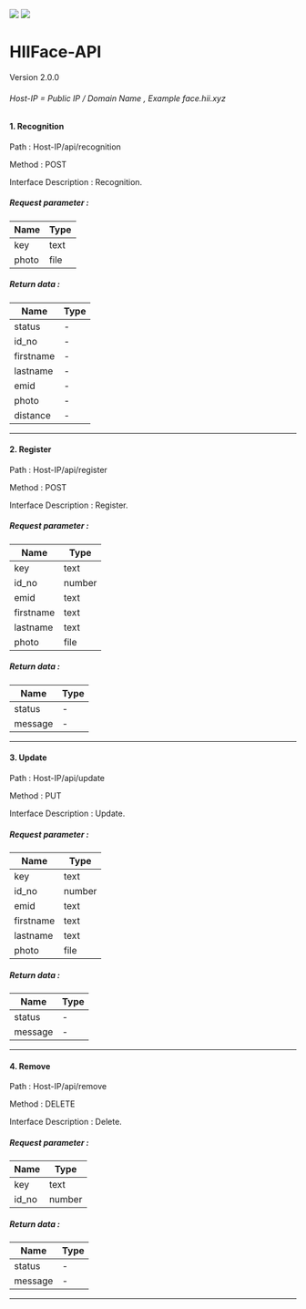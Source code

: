 ![](https://img.shields.io/badge/-HIIFace%20API-success) 
![](https://img.shields.io/badge/-%20V%202.0-blue)

# HIIFace-API

Version 2.0.0

###### Host-IP = Public IP / Domain Name , Example face.hii.xyz 

#### 1. Recognition

Path : Host-IP/api/recognition

Method : POST 

Interface Description : Recognition.

##### Request parameter : 

| Name      | Type |
| --------- | -----|
| key  |text|
| photo     |file|

##### Return data :

| Name      | Type |
| --------- | -----|
| status|-|
| id_no|-|
| firstname|-|
| lastname|-|
| emid|-|
| photo|-|
| distance|-|

---

#### 2. Register

Path : Host-IP/api/register

Method : POST 

Interface Description : Register.

##### Request parameter : 

| Name      | Type |
| --------- | -----|
| key|text|
| id_no|number|
| emid|text|
| firstname|text|
| lastname|text|
| photo|file|

##### Return data :

| Name      | Type |
| --------- | -----|
| status|-|
| message|-|

---

#### 3. Update

Path : Host-IP/api/update

Method : PUT

Interface Description : Update.

##### Request parameter : 

| Name      | Type |
| --------- | -----|
| key|text|
| id_no|number|
| emid|text|
| firstname|text|
| lastname|text|
| photo|file|

##### Return data :

| Name      | Type |
| --------- | -----|
| status|-|
| message|-|

---

#### 4. Remove

Path : Host-IP/api/remove

Method : DELETE

Interface Description : Delete.

##### Request parameter : 

| Name      | Type |
| --------- | -----|
| key  |text|
| id_no|number|

##### Return data :

| Name      | Type |
| --------- | -----|
| status|-|
| message|-|

---
